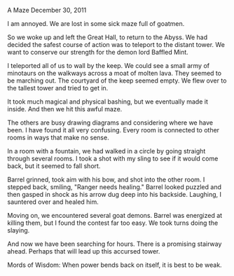 A Maze
December 30, 2011

I am annoyed. We are lost in some sick maze full of goatmen.

So we woke up and left the Great Hall, to return to the Abyss. We had decided the safest course of action was to teleport to the distant tower. We want to conserve our strength for the demon lord Baffled Mint.

I teleported all of us to wall by the keep. We could see a small army of minotaurs on the walkways across a moat of molten lava. They seemed to be marching out. The courtyard of the keep seemed empty. We flew over to the tallest tower and tried to get in.

It took much magical and physical bashing, but we eventually made it inside. And then we hit this awful maze.

The others are busy drawing diagrams and considering where we have been. I have found it all very confusing. Every room is connected to other rooms in ways that make no sense.

In a room with a fountain, we had walked in a circle by going straight through several rooms. I took a shot with my sling to see if it would come back, but it seemed to fall short.

Barrel grinned, took aim with his bow, and shot into the other room. I stepped back, smiling, "Ranger needs healing." Barrel looked puzzled and then gasped in shock as his arrow dug deep into his backside. Laughing, I sauntered over and healed him.

Moving on, we encountered several goat demons. Barrel was energized at killing them, but I found the contest far too easy. We took turns doing the slaying.

And now we have been searching for hours. There is a promising stairway ahead. Perhaps that will lead up this accursed tower.

Mords of Wisdom: When power bends back on itself, it is best to be weak.